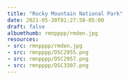 ```yaml
---
title: "Rocky Mountain National Park"
date: 2021-05-30T01:27:58-05:00
draft: false
albumthumb: rmnpppp/rmden.jpg
resources:
- src: rmnpppp/rmden.jpg
- src: rmnpppp/DSC2955.png
- src: rmnpppp/DSC2957.png
- src: rmnpppp/DSC3307.png
---
```


